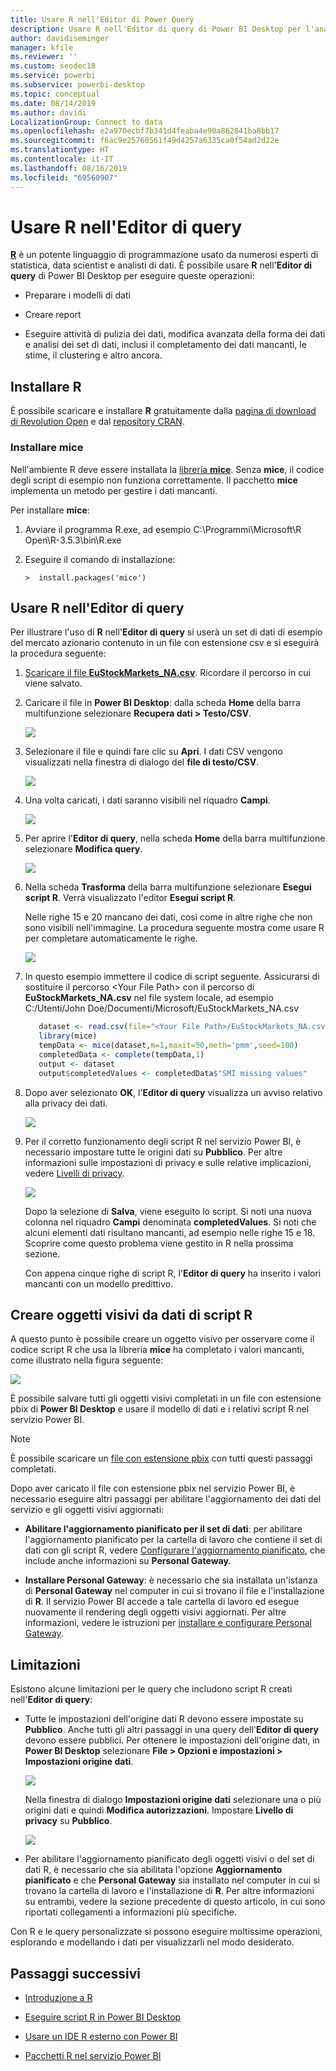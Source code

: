 ```yaml
---
title: Usare R nell'Editor di Power Query
description: Usare R nell'Editor di query di Power BI Desktop per l'analisi avanzata
author: davidiseminger
manager: kfile
ms.reviewer: ''
ms.custom: seodec18
ms.service: powerbi
ms.subservice: powerbi-desktop
ms.topic: conceptual
ms.date: 08/14/2019
ms.author: davidi
LocalizationGroup: Connect to data
ms.openlocfilehash: e2a970ecbf7b341d4feaba4e90a862841ba8bb17
ms.sourcegitcommit: f6ac9e25760561f49d4257a6335ca0f54ad2d22e
ms.translationtype: HT
ms.contentlocale: it-IT
ms.lasthandoff: 08/16/2019
ms.locfileid: "69560907"
---
```

# <a name="use-r-in-query-editor"></a>Usare R nell'Editor di query

[**R**](https://mran.microsoft.com/documents/what-is-r) è un potente linguaggio di programmazione usato da numerosi esperti di statistica, data scientist e analisti di dati. È possibile usare **R** nell'**Editor di query** di Power BI Desktop per eseguire queste operazioni:

* Preparare i modelli di dati

* Creare report

* Eseguire attività di pulizia dei dati, modifica avanzata della forma dei dati e analisi dei set di dati, inclusi il completamento dei dati mancanti, le stime, il clustering e altro ancora.  

## <a name="install-r"></a>Installare R

È possibile scaricare e installare **R** gratuitamente dalla [pagina di download di Revolution Open](https://mran.revolutionanalytics.com/download/) e dal [repository CRAN](https://cran.r-project.org/bin/windows/base/).

### <a name="install-mice"></a>Installare mice

Nell'ambiente R deve essere installata la [libreria **mice**](https://www.rdocumentation.org/packages/mice/versions/3.5.0/topics/mice). Senza **mice**, il codice degli script di esempio non funziona correttamente. Il pacchetto **mice** implementa un metodo per gestire i dati mancanti.

Per installare **mice**:

1. Avviare il programma R.exe, ad esempio C:\Programmi\Microsoft\R Open\R-3.5.3\bin\R.exe  

2. Eseguire il comando di installazione:

   ``` 
   >  install.packages('mice') 
   ```

## <a name="use-r-in-query-editor"></a>Usare R nell'Editor di query

Per illustrare l'uso di **R** nell'**Editor di query** si userà un set di dati di esempio del mercato azionario contenuto in un file con estensione csv e si eseguirà la procedura seguente:

1. [Scaricare il file **EuStockMarkets_NA.csv**](http://download.microsoft.com/download/F/8/A/F8AA9DC9-8545-4AAE-9305-27AD1D01DC03/EuStockMarkets_NA.csv). Ricordare il percorso in cui viene salvato.

1. Caricare il file in **Power BI Desktop**: dalla scheda **Home** della barra multifunzione selezionare **Recupera dati > Testo/CSV**.

   ![](media/desktop-r-in-query-editor/r-in-query-editor_1.png)

1. Selezionare il file e quindi fare clic su **Apri**. I dati CSV vengono visualizzati nella finestra di dialogo del **file di testo/CSV**.

   ![](media/desktop-r-in-query-editor/r-in-query-editor_2.png)

1. Una volta caricati, i dati saranno visibili nel riquadro **Campi**.

   ![](media/desktop-r-in-query-editor/r-in-query-editor_3.png)

1. Per aprire l'**Editor di query**, nella scheda **Home** della barra multifunzione selezionare **Modifica query**.

   ![](media/desktop-r-in-query-editor/r-in-query-editor_4.png)

1. Nella scheda **Trasforma** della barra multifunzione selezionare **Esegui script R**. Verrà visualizzato l'editor **Esegui script R**.  

   Nelle righe 15 e 20 mancano dei dati, così come in altre righe che non sono visibili nell'immagine. La procedura seguente mostra come usare R per completare automaticamente le righe.

   ![](media/desktop-r-in-query-editor/r-in-query-editor_5d.png)

1. In questo esempio immettere il codice di script seguente. Assicurarsi di sostituire il percorso &lt;Your File Path&gt; con il percorso di **EuStockMarkets_NA.csv** nel file system locale, ad esempio C:/Utenti/John Doe/Documenti/Microsoft/EuStockMarkets_NA.csv

    ```r
       dataset <- read.csv(file="<Your File Path>/EuStockMarkets_NA.csv", header=TRUE, sep=",")
       library(mice)
       tempData <- mice(dataset,m=1,maxit=50,meth='pmm',seed=100)
       completedData <- complete(tempData,1)
       output <- dataset
       output$completedValues <- completedData$"SMI missing values"
    ```

7. Dopo aver selezionato **OK**, l'**Editor di query** visualizza un avviso relativo alla privacy dei dati.

   ![](media/desktop-r-in-query-editor/r-in-query-editor_6.png)
8. Per il corretto funzionamento degli script R nel servizio Power BI, è necessario impostare tutte le origini dati su **Pubblico**. Per altre informazioni sulle impostazioni di privacy e sulle relative implicazioni, vedere [Livelli di privacy](desktop-privacy-levels.md).

   ![](media/desktop-r-in-query-editor/r-in-query-editor_7.png)

   Dopo la selezione di **Salva**, viene eseguito lo script. Si noti una nuova colonna nel riquadro **Campi** denominata **completedValues**. Si noti che alcuni elementi dati risultano mancanti, ad esempio nelle righe 15 e 18. Scoprire come questo problema viene gestito in R nella prossima sezione.

   Con appena cinque righe di script R, l'**Editor di query** ha inserito i valori mancanti con un modello predittivo.

## <a name="create-visuals-from-r-script-data"></a>Creare oggetti visivi da dati di script R

A questo punto è possibile creare un oggetto visivo per osservare come il codice script R che usa la libreria **mice** ha completato i valori mancanti, come illustrato nella figura seguente:

![](media/desktop-r-in-query-editor/r-in-query-editor_8a.png)

È possibile salvare tutti gli oggetti visivi completati in un file con estensione pbix di **Power BI Desktop** e usare il modello di dati e i relativi script R nel servizio Power BI.

> [!NOTE]
> È possibile scaricare un [file con estensione pbix](http://download.microsoft.com/download/F/8/A/F8AA9DC9-8545-4AAE-9305-27AD1D01DC03/Complete%20Values%20with%20R%20in%20PQ.pbix) con tutti questi passaggi completati.

Dopo aver caricato il file con estensione pbix nel servizio Power BI, è necessario eseguire altri passaggi per abilitare l'aggiornamento dei dati del servizio e gli oggetti visivi aggiornati:  

* **Abilitare l'aggiornamento pianificato per il set di dati**: per abilitare l'aggiornamento pianificato per la cartella di lavoro che contiene il set di dati con gli script R, vedere [Configurare l'aggiornamento pianificato](refresh-scheduled-refresh.md), che include anche informazioni su **Personal Gateway**.

* **Installare Personal Gateway**: è necessario che sia installata un'istanza di **Personal Gateway** nel computer in cui si trovano il file e l'installazione di **R**. Il servizio Power BI accede a tale cartella di lavoro ed esegue nuovamente il rendering degli oggetti visivi aggiornati. Per altre informazioni, vedere le istruzioni per [installare e configurare Personal Gateway](service-gateway-personal-mode.md).

## <a name="limitations"></a>Limitazioni

Esistono alcune limitazioni per le query che includono script R creati nell'**Editor di query**:

* Tutte le impostazioni dell'origine dati R devono essere impostate su **Pubblico**. Anche tutti gli altri passaggi in una query dell'**Editor di query** devono essere pubblici. Per ottenere le impostazioni dell'origine dati, in **Power BI Desktop** selezionare **File > Opzioni e impostazioni > Impostazioni origine dati**.

  ![](media/desktop-r-in-query-editor/r-in-query-editor_9.png)

  Nella finestra di dialogo **Impostazioni origine dati** selezionare una o più origini dati e quindi **Modifica autorizzazioni**.  Impostare **Livello di privacy** su **Pubblico**.

  ![](media/desktop-r-in-query-editor/r-in-query-editor_10.png)    
* Per abilitare l'aggiornamento pianificato degli oggetti visivi o del set di dati R, è necessario che sia abilitata l'opzione **Aggiornamento pianificato** e che **Personal Gateway** sia installato nel computer in cui si trovano la cartella di lavoro e l'installazione di **R**. Per altre informazioni su entrambi, vedere la sezione precedente di questo articolo, in cui sono riportati collegamenti a informazioni più specifiche.

Con R e le query personalizzate si possono eseguire moltissime operazioni, esplorando e modellando i dati per visualizzarli nel modo desiderato.

## <a name="next-steps"></a>Passaggi successivi

* [Introduzione a R](https://mran.microsoft.com/documents/what-is-r) 

* [Eseguire script R in Power BI Desktop](desktop-r-scripts.md) 

* [Usare un IDE R esterno con Power BI](desktop-r-ide.md) 

* [Pacchetti R nel servizio Power BI](service-r-packages-support.md)
